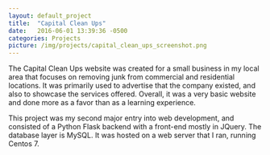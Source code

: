 ```yaml
---
layout: default_project
title:  "Capital Clean Ups"
date:   2016-06-01 13:39:36 -0500
categories: Projects
picture: /img/projects/capital_clean_ups_screenshot.png
---
```


The Capital Clean Ups website was created for a small business in my local area that focuses on removing junk from commercial and residential locations. It was primarily used to advertise that the company existed, and also to showcase the services offered. Overall, it was a very basic website and done more as a favor than as a learning experience.

This project was my second major entry into web development, and consisted of a Python Flask backend with a front-end mostly in JQuery. The database layer is MySQL. It was hosted on a web server that I ran, running Centos 7.
